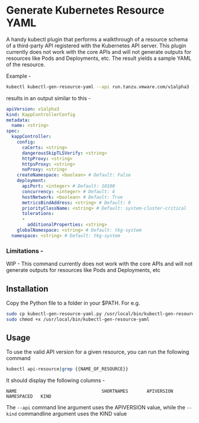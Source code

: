 # Generate Kubernetes Resource YAML 

A handy kubectl plugin that performs a walkthrough of a resource schema of a third-party API registered with the Kubernetes API server. This plugin currently does not work with the core APIs and will not generate outputs for resources like Pods and Deployments, etc. The result yields a sample YAML of the resource.

Example - 

```bash
kubectl kubectl-gen-resource-yaml --api run.tanzu.vmware.com/v1alpha3 --kind kappControllerConfig 
```

results in an output similar to this - 

```yaml
apiVersion: v1alpha3
kind: KappControllerConfig
metadata:
  name: <string>
spec:
  kappController:
    config:
      caCerts: <string>
      dangerousSkipTLSVerify: <string>
      httpProxy: <string>
      httpsProxy: <string>
      noProxy: <string>
    createNamespace: <boolean> # Default: False
    deployment:
      apiPort: <integer> # Default: 10100
      concurrency: <integer> # Default: 4
      hostNetwork: <boolean> # Default: True
      metricsBindAddress: <string> # Default: 0
      priorityClassName: <string> # Default: system-cluster-critical
      tolerations:
      -
        additionalProperties: <string>
    globalNamespace: <string> # Default: tkg-system
  namespace: <string> # Default: tkg-system
```

### Limitations - 

WIP - This command currently does not work with the core APIs and will not generate outputs for resources like Pods and Deployments, etc

## Installation 

Copy the Python file to a folder in your $PATH. For e.g.
```bash
sudo cp kubectl-gen-resource-yaml.py /usr/local/bin/kubectl-gen-resource-yaml
sudo chmod +x /usr/local/bin/kubectl-gen-resource-yaml
```

## Usage

To use the valid API version for a given resource, you can run the following command

```bash
kubectl api-resource|grep {{NAME_OF_RESOURCE}}
```
It should display the following columns -

```
NAME                                SHORTNAMES       APIVERSION                                       NAMESPACED   KIND
```
 
 The `--api` command line argument uses the APIVERSION value, while the `--kind` commandline argument uses the KIND value

